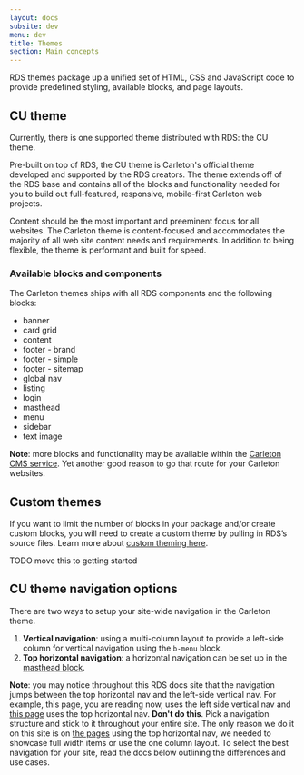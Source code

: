 ```yaml
---
layout: docs
subsite: dev
menu: dev
title: Themes
section: Main concepts
---
```

RDS themes package up a unified set of HTML, CSS and JavaScript code to provide predefined styling, available blocks,  and page layouts.

## CU theme

Currently, there is one supported theme distributed with RDS: the CU theme. 

Pre-built on top of RDS, the CU theme is Carleton's official theme developed and supported by the RDS creators. The theme extends off of the RDS base and contains all of the blocks and functionality needed for you to build out full-featured, responsive, mobile-first Carleton web projects. 

Content should be the most important and preeminent focus for all websites. The Carleton theme is content-focused and accommodates the majority of all web site content needs and requirements. In addition to being flexible, the theme is performant and built for speed.

### Available blocks and components

The Carleton themes ships with all RDS components and the following blocks:

- banner
- card grid
- content
- footer - brand
- footer - simple
- footer - sitemap
- global nav
- listing
- login
- masthead
- menu
- sidebar
- text image

**Note**: more blocks and functionality may be available within the [Carleton CMS service](https://carleton.ca/webservices/request-a-website/). Yet another good reason to go that route for your Carleton websites.


## Custom themes

If you want to limit the number of blocks in your package and/or create custom blocks, you will need to create a custom theme by pulling in RDS’s source files. Learn more about [custom theming here](#).


TODO move this to getting started

## CU theme navigation options

There are two ways to setup your site-wide navigation in the Carleton theme.

1. **Vertical navigation**: using a multi-column layout to provide a left-side column for vertical navigation using the `b-menu` block. 
2. **Top horizontal navigation**: a horizontal navigation can be set up in the [masthead block](#).

**Note**: you may notice throughout this RDS docs site that the navigation jumps between the top horizontal nav and the left-side vertical nav. For example, this page, you are reading now, uses the left side vertical nav and [this page]({{site.url}}/dev/blocks/header/banner/) uses the top horizontal nav. **Don't do this**. Pick a navigation structure and stick to it throughout your entire site. The only reason we do it on this site is on [the pages]({{site.url}}/dev/blocks/header/banner/) using the top horizontal nav, we needed to showcase full width items or use the one column layout. To select the best navigation for your site, read the docs below outlining the differences and use cases.









